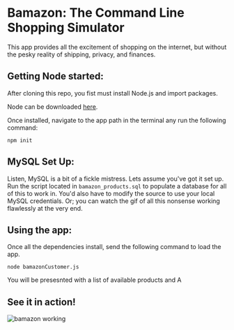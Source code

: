 # Bamazon: The Command Line Shopping Simulator

This app provides all the excitement of shopping on the internet, but without the pesky reality of shipping, privacy, and finances.

## Getting Node started:

After cloning this repo, you fist must install Node.js and import packages.

Node can be downloaded [here](https://nodejs.org/en/download/).

Once installed, navigate to the app path in the terminal any run the following command:

```
npm init
```

## MySQL Set Up:

Listen, MySQL is a bit of a fickle mistress. Lets assume you've got it set up. Run the script located in `bamazon_products.sql` to populate a database for all of this to work in. You'd also have to modify the source to use your local MySQL credentials. Or; you can watch the gif of all this nonsense working flawlessly at the very end.

## Using the app:

Once all the dependencies install, send the following command to load the app.

```
node bamazonCustomer.js
```

You will be presesnted with a list of available products and A

## See it in action!

![bamazon working]("https://github.com/alexszeliga/bamazon/blob/master/app-test.gif")
